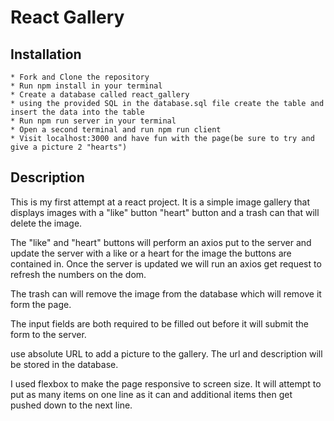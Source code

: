 # React Gallery

## Installation
    * Fork and Clone the repository
    * Run npm install in your terminal
    * Create a database called react_gallery 
    * using the provided SQL in the database.sql file create the table and insert the data into the table
    * Run npm run server in your terminal
    * Open a second terminal and run npm run client
    * Visit localhost:3000 and have fun with the page(be sure to try and give a picture 2 "hearts")

## Description

This is my first attempt at a react project.  It is a simple image gallery that displays images with a "like" button "heart" button
and a trash can that will delete the image.

The "like" and "heart" buttons will perform an axios put to the server and update the server with a like or a heart for the
image the buttons are contained in.  Once the server is updated we will run an axios get request to refresh the numbers
on the dom.

The trash can will remove the image from the database which will remove it form the page.

The input fields are both required to be filled out before it will submit the form to the server.

use absolute URL to add a picture to the gallery.  The url and description will be stored in the database.

I used flexbox to make the page responsive to screen size.  It will attempt to put as many items
on one line as it can and additional items then get pushed down to the next line.


